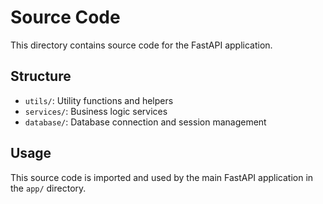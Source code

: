 # Source Code

This directory contains source code for the FastAPI application.

## Structure

- `utils/`: Utility functions and helpers
- `services/`: Business logic services
- `database/`: Database connection and session management

## Usage

This source code is imported and used by the main FastAPI application in the `app/` directory.